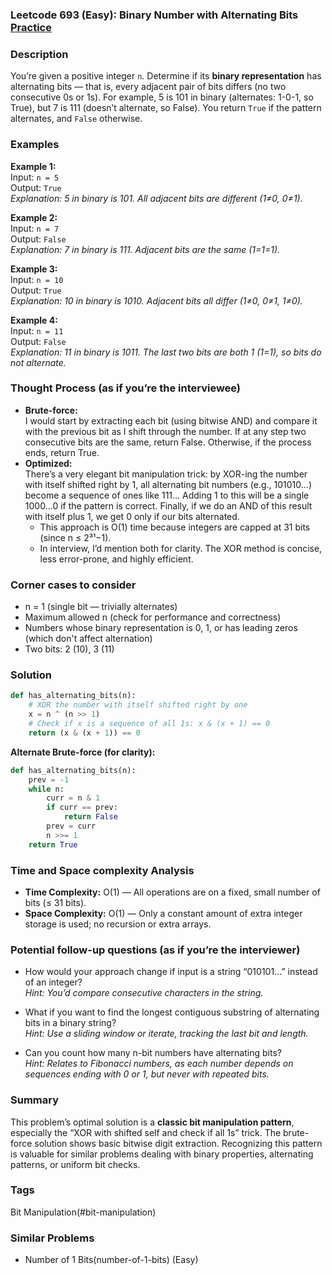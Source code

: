 ### Leetcode 693 (Easy): Binary Number with Alternating Bits [Practice](https://leetcode.com/problems/binary-number-with-alternating-bits)

### Description  
You’re given a positive integer `n`. Determine if its **binary representation** has alternating bits — that is, every adjacent pair of bits differs (no two consecutive 0s or 1s). For example, 5 is 101 in binary (alternates: 1-0-1, so True), but 7 is 111 (doesn’t alternate, so False). You return `True` if the pattern alternates, and `False` otherwise.

### Examples  

**Example 1:**  
Input: `n = 5`  
Output: `True`  
*Explanation: 5 in binary is 101. All adjacent bits are different (1≠0, 0≠1).*

**Example 2:**  
Input: `n = 7`  
Output: `False`  
*Explanation: 7 in binary is 111. Adjacent bits are the same (1=1=1).*

**Example 3:**  
Input: `n = 10`  
Output: `True`  
*Explanation: 10 in binary is 1010. Adjacent bits all differ (1≠0, 0≠1, 1≠0).*

**Example 4:**  
Input: `n = 11`  
Output: `False`  
*Explanation: 11 in binary is 1011. The last two bits are both 1 (1=1), so bits do not alternate.*


### Thought Process (as if you’re the interviewee)  
- **Brute-force:**  
  I would start by extracting each bit (using bitwise AND) and compare it with the previous bit as I shift through the number. If at any step two consecutive bits are the same, return False. Otherwise, if the process ends, return True.
- **Optimized:**  
  There’s a very elegant bit manipulation trick: by XOR-ing the number with itself shifted right by 1, all alternating bit numbers (e.g., 101010...) become a sequence of ones like 111... Adding 1 to this will be a single 1000...0 if the pattern is correct. Finally, if we do an AND of this result with itself plus 1, we get 0 only if our bits alternated.  
  - This approach is O(1) time because integers are capped at 31 bits (since n ≤ 2³¹−1).
  - In interview, I’d mention both for clarity. The XOR method is concise, less error-prone, and highly efficient.

### Corner cases to consider  
- n = 1 (single bit — trivially alternates)
- Maximum allowed n (check for performance and correctness)
- Numbers whose binary representation is 0, 1, or has leading zeros (which don't affect alternation)
- Two bits: 2 (10), 3 (11)

### Solution

```python
def has_alternating_bits(n):
    # XOR the number with itself shifted right by one
    x = n ^ (n >> 1)
    # Check if x is a sequence of all 1s: x & (x + 1) == 0
    return (x & (x + 1)) == 0
```

**Alternate Brute-force (for clarity):**

```python
def has_alternating_bits(n):
    prev = -1
    while n:
        curr = n & 1
        if curr == prev:
            return False
        prev = curr
        n >>= 1
    return True
```

### Time and Space complexity Analysis  

- **Time Complexity:** O(1) — All operations are on a fixed, small number of bits (≤ 31 bits).
- **Space Complexity:** O(1) — Only a constant amount of extra integer storage is used; no recursion or extra arrays.

### Potential follow-up questions (as if you’re the interviewer)  

- How would your approach change if input is a string “010101...” instead of an integer?  
  *Hint: You’d compare consecutive characters in the string.*

- What if you want to find the longest contiguous substring of alternating bits in a binary string?  
  *Hint: Use a sliding window or iterate, tracking the last bit and length.*

- Can you count how many n-bit numbers have alternating bits?  
  *Hint: Relates to Fibonacci numbers, as each number depends on sequences ending with 0 or 1, but never with repeated bits.*

### Summary
This problem’s optimal solution is a **classic bit manipulation pattern**, especially the “XOR with shifted self and check if all 1s” trick. The brute-force solution shows basic bitwise digit extraction. Recognizing this pattern is valuable for similar problems dealing with binary properties, alternating patterns, or uniform bit checks.

### Tags
Bit Manipulation(#bit-manipulation)

### Similar Problems
- Number of 1 Bits(number-of-1-bits) (Easy)